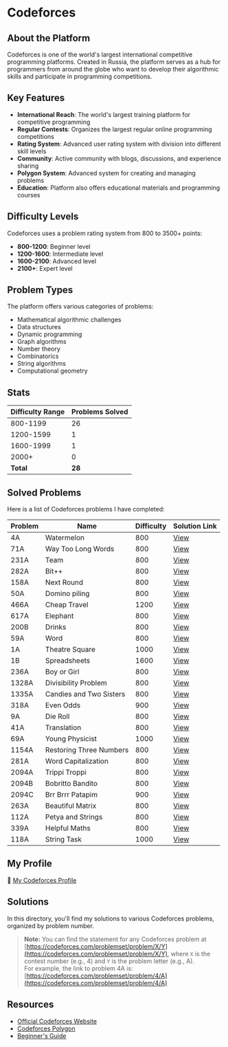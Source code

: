 # Codeforces

## About the Platform

Codeforces is one of the world's largest international competitive programming platforms. Created in Russia, the platform serves as a hub for programmers from around the globe who want to develop their algorithmic skills and participate in programming competitions.

## Key Features

- **International Reach**: The world's largest training platform for competitive programming
- **Regular Contests**: Organizes the largest regular online programming competitions
- **Rating System**: Advanced user rating system with division into different skill levels
- **Community**: Active community with blogs, discussions, and experience sharing
- **Polygon System**: Advanced system for creating and managing problems
- **Education**: Platform also offers educational materials and programming courses


## Difficulty Levels

Codeforces uses a problem rating system from 800 to 3500+ points:

- **800-1200**: Beginner level
- **1200-1600**: Intermediate level
- **1600-2100**: Advanced level
- **2100+**: Expert level


## Problem Types

The platform offers various categories of problems:

- Mathematical algorithmic challenges
- Data structures
- Dynamic programming
- Graph algorithms
- Number theory
- Combinatorics
- String algorithms
- Computational geometry


## Stats

| Difficulty Range | Problems Solved |
| :-- |:----------------|
| 800-1199 | 26              |
| 1200-1599 | 1               |
| 1600-1999 | 1               |
| 2000+ | 0               |
| **Total** | **28**          |

## Solved Problems

Here is a list of Codeforces problems I have completed:

| Problem | Name                    | Difficulty | Solution Link       |
|---------|-------------------------|------------|---------------------|
| 4A      | Watermelon              | 800        | [View](./4A.cpp)    |
| 71A     | Way Too Long Words      | 800        | [View](./71A.cpp)   |
| 231A    | Team                    | 800        | [View](./231A.cpp)  |
| 282A    | Bit++                   | 800        | [View](./282A.cpp)  |
| 158A    | Next Round              | 800        | [View](./158A.cpp)  |
| 50A     | Domino piling           | 800        | [View](./50A.cpp)   |
| 466A    | Cheap Travel            | 1200       | [View](./466A.cpp)  |
| 617A    | Elephant                | 800        | [View](./617A.cpp)  |
| 200B    | Drinks                  | 800        | [View](./200B.cpp)  |
| 59A     | Word                    | 800        | [View](./59A.cpp)   |
| 1A      | Theatre Square          | 1000       | [View](./1A.cpp)    |
| 1B      | Spreadsheets            | 1600       | [View](./1B.cpp)    |
| 236A    | Boy or Girl             | 800        | [View](./236A.cpp)  |
| 1328A   | Divisibility Problem    | 800        | [View](./1328A.cpp) |
| 1335A   | Candies and Two Sisters | 800        | [View](./1335A.cpp) |
| 318A    | Even Odds               | 900        | [View](./318A.cpp)  |
| 9A      | Die Roll                | 800        | [View](./9A.cpp)    |
| 41A     | Translation             | 800        | [View](./41A.cpp)   |
| 69A     | Young Physicist         | 1000       | [View](./69A.cpp)   |
| 1154A   | Restoring Three Numbers | 800        | [View](./1154A.cpp) |
| 281A    | Word Capitalization     | 800        | [View](./281A.cpp)  |
| 2094A   | Trippi Troppi           | 800        | [View](./2094A.cpp) |
| 2094B   | Bobritto Bandito        | 800        | [View](./2094B.cpp) |
| 2094C   | Brr Brrr Patapim        | 900        | [View](./2094C.cpp) |
| 263A    | Beautiful Matrix        | 800        | [View](./263A.cpp)  |
| 112A    | Petya and Strings       | 800        | [View](./112A.cpp)  |
| 339A    | Helpful Maths           | 800        | [View](./339A.cpp)  |
| 118A    | String Task           | 1000       | [View](./118A.cpp)  |

## My Profile

🔗 [My Codeforces Profile](https://codeforces.com/profile/alwoodm)

## Solutions

In this directory, you'll find my solutions to various Codeforces problems, organized by problem number.

> **Note:** You can find the statement for any Codeforces problem at [https://codeforces.com/problemset/problem/X/Y](https://codeforces.com/problemset/problem/X/Y), where `X` is the contest number (e.g., 4) and `Y` is the problem letter (e.g., A).  
> For example, the link to problem 4A is: [https://codeforces.com/problemset/problem/4/A](https://codeforces.com/problemset/problem/4/A)

## Resources

- [Official Codeforces Website](https://codeforces.com/)
- [Codeforces Polygon](https://polygon.codeforces.com/)
- [Beginner's Guide](https://codeforces.com/blog/entry/23054)
